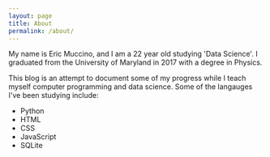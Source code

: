 ```yaml
---
layout: page
title: About
permalink: /about/
---
```


My name is Eric Muccino, and I am a 22 year old studying 'Data Science'. I graduated from the University of Maryland in 2017 with a degree in Physics.

This blog is an attempt to document some of my progress while I teach myself computer programming and data science. Some of the langauges I've been studying include:
<ul>
    <li>
      Python
    </li>
    <li>
      HTML
    </li>
    <li>
      CSS
    </li>
    <li>
      JavaScript
    </li>
    <li>
      SQLite
    </li>
</ul>
